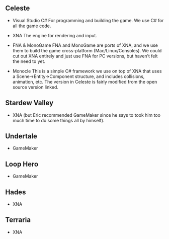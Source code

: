 ## Celeste

- Visual Studio C#
For programming and building the game. We use C# for all the game code.

- XNA
The engine for rendering and input.

- FNA & MonoGame
FNA and MonoGame are ports of XNA, and we use them to build the game cross-platform (Mac/Linux/Consoles). We could cut out XNA entirely and just use FNA for PC versions, but haven’t felt the need to yet.

- Monocle
This is a simple C# framework we use on top of XNA that uses a Scene->Entity->Component structure, and includes collisions, animation, etc. The version in Celeste is fairly modified from the open source version linked.

## Stardew Valley

- XNA (but Eric recommended GameMaker since he says to took him too much time to do some things all by himself).

## Undertale

- GameMaker

## Loop Hero

- GameMaker

## Hades

- XNA

## Terraria

- XNA
